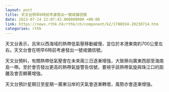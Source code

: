 ```yaml
---
layout: post
title: 天文台明早6時前考慮發出一號戒備信號
date: 2023-07-14 22:07:43.000000000 +08:00
link: https://news.rthk.hk/rthk/ch/component/k2/1708934-20230714.htm
categories: rthk
---
```


天文台表示，呂宋以西海域的熱帶低氣壓移動緩慢，並位於本港東南約700公里左右。天文台會在明早6時前考慮發出一號戒備信號。

天文台預料，有關熱帶低氣壓會在未來兩三日逐漸增強，大致移向廣東西部至海南島一帶。至於會否發出更高的熱帶氣旋警告信號，要視乎該熱帶氣旋與珠江口的距離及會否顯著增強。

天文台預計星期日至星期一廣東沿岸的天氣會逐漸轉壞，風勢亦會逐漸增強。
